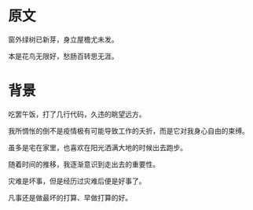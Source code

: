 # 原文

窗外绿树已新芽，身立屋檐尤未发。

本是花鸟无限好，愁肠百转思无涯。

# 背景

吃罢午饭，打了几行代码，久违的眺望远方。

我所惆怅的倒不是疫情极有可能导致工作的夭折，而是它对我身心自由的束缚。

虽多是宅在家里，也喜欢在阳光洒满大地的时候出去跑步。

随着时间的推移，我逐渐意识到走出去的重要性。

灾难是坏事，但是经历过灾难后便是好事了。

凡事还是做最坏的打算、早做打算的好。
